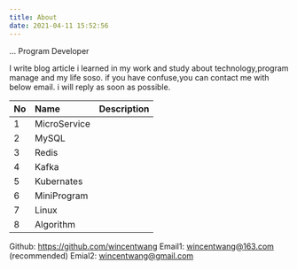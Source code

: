 ```yaml
---
title: About
date: 2021-04-11 15:52:56
---
```


... Program Developer 

I write blog article i learned in my work and study about technology,program manage and my life soso. if you have confuse,you can contact me with below email. i will reply as soon as possible.

|No|Name|Description|
|:--|:--|:--|
|1|MicroService||
|2|MySQL||
|3|Redis||
|4|Kafka||
|5|Kubernates||
|6|MiniProgram||
|7|Linux||
|8|Algorithm||


Github: https://github.com/wincentwang
Email1: wincentwang@163.com (recommended)
Emial2: wincentwang@gmail.com
